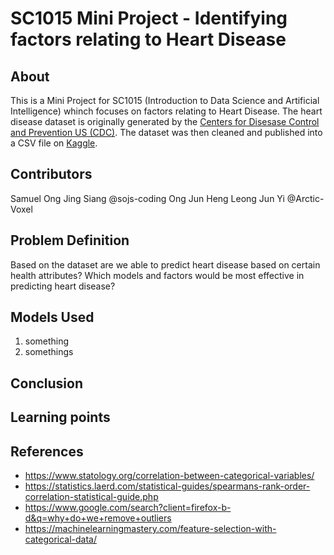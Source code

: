 # SC1015 Mini Project - Identifying factors relating to Heart Disease

## About

This is a Mini Project for SC1015 (Introduction to Data Science and Artificial Intelligence) whinch focuses on factors relating to Heart Disease. The heart disease dataset is originally generated by the [Centers for Disesase Control and Prevention US (CDC)](https://www.cdc.gov/brfss/annual_data/annual_2020.html). The dataset was then cleaned and published into a CSV file on [Kaggle](https://www.kaggle.com/datasets/kamilpytlak/personal-key-indicators-of-heart-disease?select=heart_2020_cleaned.csv).

## Contributors

Samuel Ong Jing Siang @sojs-coding
Ong Jun Heng
Leong Jun Yi @Arctic-Voxel

## Problem Definition

Based on the dataset are we able to predict heart disease based on certain health attributes?
Which models and factors would be most effective in predicting heart disease?

## Models Used

1. something
2. somethings

## Conclusion


## Learning points

## References

- <https://www.statology.org/correlation-between-categorical-variables/>
- <https://statistics.laerd.com/statistical-guides/spearmans-rank-order-correlation-statistical-guide.php>
- <https://www.google.com/search?client=firefox-b-d&q=why+do+we+remove+outliers>
- <https://machinelearningmastery.com/feature-selection-with-categorical-data/>
